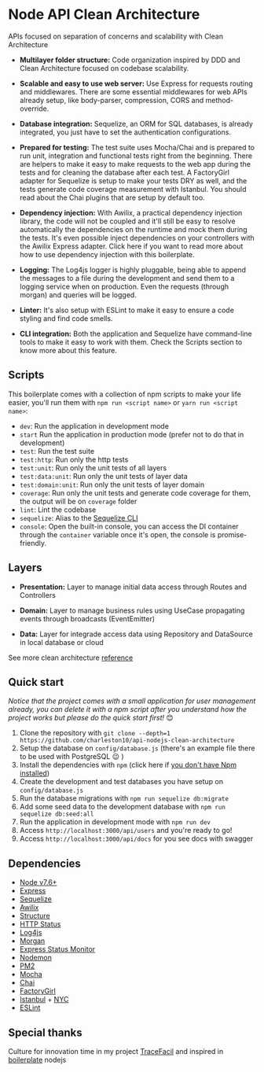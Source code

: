 # Node API Clean Architecture

APIs focused on separation of concerns and scalability with Clean Architecture

- **Multilayer folder structure:**
Code organization inspired by DDD and Clean Architecture focused on codebase scalability.

- **Scalable and easy to use web server:**
Use Express for requests routing and middlewares. There are some essential middlewares for web APIs already setup, like body-parser, compression, CORS and method-override.

- **Database integration:**
Sequelize, an ORM for SQL databases, is already integrated, you just have to set the authentication configurations.

- **Prepared for testing:**
The test suite uses Mocha/Chai and is prepared to run unit, integration and functional tests right from the beginning. There are helpers to make it easy to make requests to the web app during the tests and for cleaning the database after each test. A FactoryGirl adapter for Sequelize is setup to make your tests DRY as well, and the tests generate code coverage measurement with Istanbul. You should read about the Chai plugins that are setup by default too.

- **Dependency injection:**
With Awilix, a practical dependency injection library, the code will not be coupled and it'll still be easy to resolve automatically the dependencies on the runtime and mock them during the tests. It's even possible inject dependencies on your controllers with the Awilix Express adapter. Click here if you want to read more about how to use dependency injection with this boilerplate.

- **Logging:**
The Log4js logger is highly pluggable, being able to append the messages to a file during the development and send them to a logging service when on production. Even the requests (through morgan) and queries will be logged.

- **Linter:**
It's also setup with ESLint to make it easy to ensure a code styling and find code smells.

- **CLI integration:**
Both the application and Sequelize have command-line tools to make it easy to work with them. Check the Scripts section to know more about this feature.

## Scripts

This boilerplate comes with a collection of npm scripts to make your life easier, you'll run them with `npm run <script name>` or `yarn run <script name>`:

- `dev`: Run the application in development mode
- `start` Run the application in production mode (prefer not to do that in development) 
- `test`: Run the test suite
- `test:http`: Run only the http tests
- `test:unit`: Run only the unit tests of all layers
- `test:data:unit`: Run only the unit tests of layer data
- `test:domain:unit`: Run only the unit tests of layer domain
- `coverage`: Run only the unit tests and generate code coverage for them, the output will be on `coverage` folder
- `lint`: Lint the codebase
- `sequelize`: Alias to the [Sequelize CLI](https://github.com/sequelize/cli)
- `console`: Open the built-in console, you can access the DI container through the `container` variable once it's open, the console is promise-friendly.

## Layers

- **Presentation:**
Layer to manage initial data access through Routes and Controllers

- **Domain:**
Layer to manage business rules using UseCase propagating events through broadcasts (EventEmitter)

- **Data:**
Layer for integrade access data using Repository and DataSource in local database or cloud

See more clean architecture [reference](https://www.linkedin.com/posts/charlestonanjos_clean-architecture-para-humanos-na-pr%C3%A1tica-activity-6589474515837833216-_dfe)

## Quick start

_Notice that the project comes with a small application for user management already, you can delete it with a npm script after you understand how the project works but please do the quick start first!_ 😊

1. Clone the repository with `git clone --depth=1 https://github.com/charleston10/api-nodejs-clean-architecture`
2. Setup the database on `config/database.js` (there's an example file there to be used with PostgreSQL 😉 )
3. Install the dependencies with `npm` (click here if [you don't have Npm installed](https://www.npmjs.com/get-npm))
4. Create the development and test databases you have setup on `config/database.js`
5. Run the database migrations with `npm run sequelize db:migrate`
6. Add some seed data to the development database with `npm run sequelize db:seed:all`
7. Run the application in development mode with `npm run dev`
8. Access `http://localhost:3000/api/users` and you're ready to go!
9. Access `http://localhost:3000/api/docs` for you see docs with swagger


## Dependencies

- [Node v7.6+](http://nodejs.org/)
- [Express](https://npmjs.com/package/express)
- [Sequelize](https://www.npmjs.com/package/sequelize)
- [Awilix](https://www.npmjs.com/package/awilix)
- [Structure](https://www.npmjs.com/package/structure)
- [HTTP Status](https://www.npmjs.com/package/http-status)
- [Log4js](https://www.npmjs.com/package/log4js)
- [Morgan](https://www.npmjs.com/package/morgan)
- [Express Status Monitor](https://www.npmjs.com/package/express-status-monitor)
- [Nodemon](https://www.npmjs.com/package/nodemon)
- [PM2](https://www.npmjs.com/package/pm2)
- [Mocha](https://www.npmjs.com/package/mocha)
- [Chai](https://www.npmjs.com/package/chai)
- [FactoryGirl](https://www.npmjs.com/package/factory-girl)
- [Istanbul](https://www.npmjs.com/package/istanbul) + [NYC](https://www.npmjs.com/package/nyc)
- [ESLint](https://www.npmjs.com/package/eslint)

## Special thanks

Culture for innovation time in my project [TraceFacil](www.tracefacil.com)
and inspired in [boilerplate](https://github.com/talyssonoc/node-api-boilerplate/) nodejs